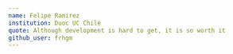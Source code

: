 ```yaml
---
name: Felipe Ramirez 
institution: Duoc UC Chile
quote: Although development is hard to get, it is so worth it
github_user: frhgm
---
```

